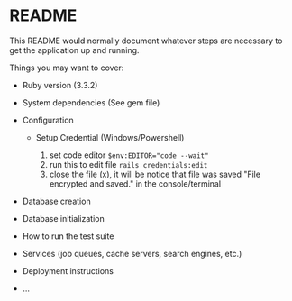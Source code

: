 # README

This README would normally document whatever steps are necessary to get the
application up and running.

Things you may want to cover:

- Ruby version (3.3.2)

- System dependencies (See gem file)

- Configuration

  - Setup Credential (Windows/Powershell)

    1.  set code editor `$env:EDITOR="code --wait"`
    2.  run this to edit file `rails credentials:edit`
    3.  close the file (x), it will be notice that file was saved "File encrypted and saved." in the console/terminal

- Database creation
  <!-- mk: c4c4a47a9fc896f62a3040c00c78b24e -->
  <!--  -->
- Database initialization

- How to run the test suite

- Services (job queues, cache servers, search engines, etc.)

- Deployment instructions

- ...
